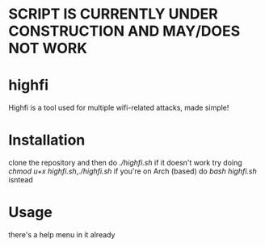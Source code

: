 # SCRIPT IS CURRENTLY UNDER CONSTRUCTION AND MAY/DOES NOT WORK

# highfi
Highfi is a tool used for multiple wifi-related attacks, made simple!

# Installation
clone the repository and then do *./highfi.sh* if it doesn't work try doing *chmod u+x highfi.sh*,*./highfi.sh*
if you're on Arch (based) do *bash highfi.sh* isntead

# Usage
there's a help menu in it already
